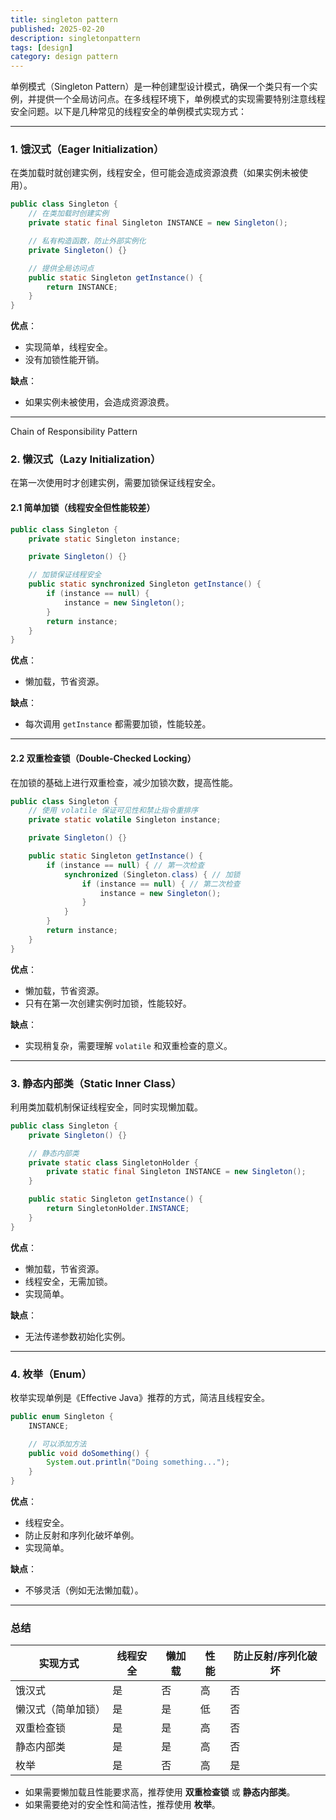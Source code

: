 ```yaml
---
title: singleton pattern
published: 2025-02-20
description: singletonpattern
tags: [design]
category: design pattern
---
```


单例模式（Singleton Pattern）是一种创建型设计模式，确保一个类只有一个实例，并提供一个全局访问点。在多线程环境下，单例模式的实现需要特别注意线程安全问题。以下是几种常见的线程安全的单例模式实现方式：

---

### **1. 饿汉式（Eager Initialization）**
在类加载时就创建实例，线程安全，但可能会造成资源浪费（如果实例未被使用）。

```java
public class Singleton {
    // 在类加载时创建实例
    private static final Singleton INSTANCE = new Singleton();

    // 私有构造函数，防止外部实例化
    private Singleton() {}

    // 提供全局访问点
    public static Singleton getInstance() {
        return INSTANCE;
    }
}
```

**优点**：
- 实现简单，线程安全。
- 没有加锁性能开销。

**缺点**：
- 如果实例未被使用，会造成资源浪费。

---
Chain of Responsibility Pattern
### **2. 懒汉式（Lazy Initialization）**
在第一次使用时才创建实例，需要加锁保证线程安全。

#### **2.1 简单加锁（线程安全但性能较差）**
```java
public class Singleton {
    private static Singleton instance;

    private Singleton() {}

    // 加锁保证线程安全
    public static synchronized Singleton getInstance() {
        if (instance == null) {
            instance = new Singleton();
        }
        return instance;
    }
}
```

**优点**：
- 懒加载，节省资源。

**缺点**：
- 每次调用 `getInstance` 都需要加锁，性能较差。

---

#### **2.2 双重检查锁（Double-Checked Locking）**
在加锁的基础上进行双重检查，减少加锁次数，提高性能。

```java
public class Singleton {
    // 使用 volatile 保证可见性和禁止指令重排序
    private static volatile Singleton instance;

    private Singleton() {}

    public static Singleton getInstance() {
        if (instance == null) { // 第一次检查
            synchronized (Singleton.class) { // 加锁
                if (instance == null) { // 第二次检查
                    instance = new Singleton();
                }
            }
        }
        return instance;
    }
}
```

**优点**：
- 懒加载，节省资源。
- 只有在第一次创建实例时加锁，性能较好。

**缺点**：
- 实现稍复杂，需要理解 `volatile` 和双重检查的意义。

---

### **3. 静态内部类（Static Inner Class）**
利用类加载机制保证线程安全，同时实现懒加载。

```java
public class Singleton {
    private Singleton() {}

    // 静态内部类
    private static class SingletonHolder {
        private static final Singleton INSTANCE = new Singleton();
    }

    public static Singleton getInstance() {
        return SingletonHolder.INSTANCE;
    }
}
```

**优点**：
- 懒加载，节省资源。
- 线程安全，无需加锁。
- 实现简单。

**缺点**：
- 无法传递参数初始化实例。

---

### **4. 枚举（Enum）**
枚举实现单例是《Effective Java》推荐的方式，简洁且线程安全。

```java
public enum Singleton {
    INSTANCE;

    // 可以添加方法
    public void doSomething() {
        System.out.println("Doing something...");
    }
}
```

**优点**：
- 线程安全。
- 防止反射和序列化破坏单例。
- 实现简单。

**缺点**：
- 不够灵活（例如无法懒加载）。

---

### **总结**
| **实现方式**       | **线程安全** | **懒加载** | **性能** | **防止反射/序列化破坏** |
|--------------------|--------------|------------|----------|--------------------------|
| 饿汉式             | 是           | 否         | 高       | 否                       |
| 懒汉式（简单加锁） | 是           | 是         | 低       | 否                       |
| 双重检查锁         | 是           | 是         | 高       | 否                       |
| 静态内部类         | 是           | 是         | 高       | 否                       |
| 枚举               | 是           | 否         | 高       | 是                       |

- 如果需要懒加载且性能要求高，推荐使用 **双重检查锁** 或 **静态内部类**。
- 如果需要绝对的安全性和简洁性，推荐使用 **枚举**。


